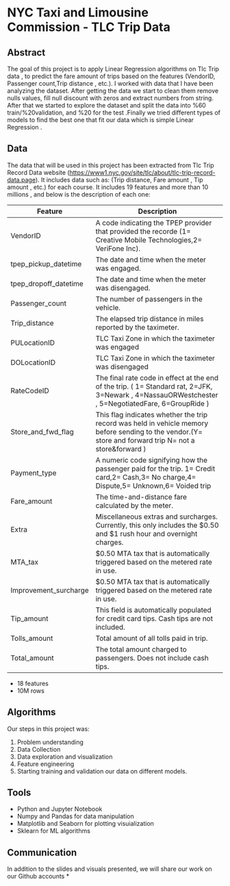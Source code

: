 # NYC Taxi and Limousine Commission - TLC Trip Data 


## Abstract
The goal of this project is to apply Linear Regression algorithms on Tlc Trip data  , to predict the fare amount of trips based on the features  (VendorID, Passenger count,Trip distance , etc.). I worked with data that I have been analyzing the dataset.  After getting the data we start to clean them remove nulls values, fill null discount with zeros and extract numbers from string. After that we started to explore the dataset and split the data into %60 train/%20validation, and %20 for the test .Finally we tried different types of models to find the best one that fit our data which is simple Linear Regression .

## Data
The data that will be used in this project has been extracted from Tlc Trip Record Data website (https://www1.nyc.gov/site/tlc/about/tlc-trip-record-data.page). It includes data such as: (Trip distance, Fare amount , Tip amount , etc.) for each course. It includes 19 features and more than 10 millions , and below is the description of each one:


| Feature               | Description                                                                     |
|-----------------------|---------------------------------------------------------------------------------|
| VendorID              |	A code indicating the TPEP provider that provided the recorde (1= Creative Mobile Technologies,2= VeriFone Inc).
| tpep_pickup_datetime  | The date and time when the meter was engaged.
| tpep_dropoff_datetime | The date and time when the meter was disengaged.
| Passenger_count       | The number of passengers in the vehicle.
| Trip_distance         | The elapsed trip distance in miles reported by the taximeter.
| PULocationID          | TLC Taxi Zone in which the taximeter was engaged
| DOLocationID          | TLC Taxi Zone in which the taximeter was disengaged
| RateCodeID            | The final rate code in effect at the end of the trip. ( 1= Standard rat, 2=JFK, 3=Newark , 4=NassauORWestchester , 5=NegotiatedFare, 6=GroupRide )
| Store_and_fwd_flag    | This flag indicates whether the trip record was held in vehicle memory before sending to the vendor.(Y= store and forward trip N= not a store&forward ) 
| Payment_type          | A numeric code signifying how the passenger paid for the trip. 1= Credit card,2= Cash,3= No charge,4= Dispute,5= Unknown,6= Voided trip
| Fare_amount           | The time-and-distance fare calculated by the meter.
| Extra                 | Miscellaneous extras and surcharges. Currently, this only includes the $0.50 and $1 rush hour and overnight charges.
| MTA_tax               | $0.50 MTA tax that is automatically triggered based on the metered rate in use.
| Improvement_surcharge | $0.50 MTA tax that is automatically triggered based on the metered rate in use.
| Tip_amount            | This field is automatically populated for credit card tips. Cash tips are not included.
| Tolls_amount          | Total amount of all tolls paid in trip.
| Total_amount          | The total amount charged to passengers. Does not include cash tips.

* 18 features
* 10M rows

## Algorithms
Our steps in this project was:
1. Problem understanding
2. Data Collection
3. Data exploration and visualization
4. Feature engineering
5. Starting training and validation our data on different models. 

## Tools
- Python and Jupyter Notebook
- Numpy and Pandas for data manipulation
- Matplotlib and Seaborn for plotting visuialization
- Sklearn for ML algorithms


## Communication
In addition to the slides and visuals presented, we will share our work on our Github accounts
* 

